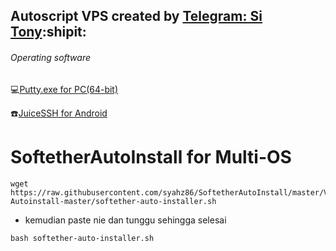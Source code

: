 ## Autoscript VPS created by [Telegram: Si Tony](https://t.me/simuncaibetollah):shipit:
 
###### Operating software
:computer:[Putty.exe for PC(64-bit)](https://the.earth.li/~sgtatham/putty/latest/w64/putty.exe)

:phone:[JuiceSSH for Android](https://play.google.com/store/apps/details?id=com.sonelli.juicessh&hl=en)

# SoftetherAutoInstall for Multi-OS
```
wget https://raw.githubusercontent.com/syahz86/SoftetherAutoInstall/master/VPN-Autoinstall-master/softether-auto-installer.sh
```
- kemudian paste nie dan tunggu sehingga selesai
```
bash softether-auto-installer.sh
```
